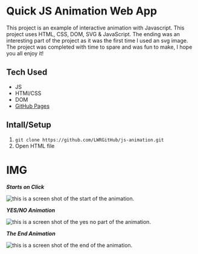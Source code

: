 # Quick JS Animation Web App
This project is an example of interactive animation with Javascript. This project uses HTML, CSS, DOM, SVG & JavaScript. The ending was an interesting part of the project as it was the first time I used an svg image. The project was completed with time to spare and was fun to make, I hope you all enjoy it!


## Tech Used
- JS
- HTMl/CSS
- DOM
- [GitHub Pages](https://lwrgithub.github.io/js-animation/)


## Intall/Setup
1. `git clone https://github.com/LWRGitHub/js-animation.git`
2. Open HTML file


# IMG

***Starts on Click***

<img src="https://raw.githubusercontent.com/LWRGitHub/js-animation/master/images/readme/start.png" alt="this is a screen shot of the start of the animation.">


***YES/NO Animation***

<img src="https://raw.githubusercontent.com/LWRGitHub/js-animation/master/images/readme/yes-no.png" alt="this is a screen shot of the yes no part of the animation.">

***The End Animation***

<img src="https://raw.githubusercontent.com/LWRGitHub/js-animation/master/images/readme/the-end.png" alt="this is a screen shot of the end of the animation.">